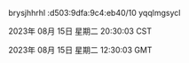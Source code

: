 brysjhhrhl :d503:9dfa:9c4:eb40/10 yqqlmgsycl

2023年 08月 15日 星期二 20:30:03 CST

2023年 08月 15日 星期二 12:30:03 GMT
